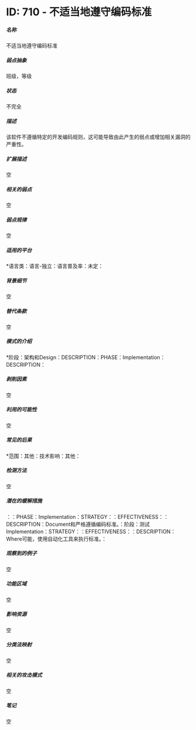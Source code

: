# ID: 710 - 不适当地遵守编码标准
<h5>名称</h5>不适当地遵守编码标准
<h5>弱点抽象</h5>班级，等级
<h5>状态</h5>不完全
<h5>描述</h5>该软件不遵循特定的开发编码规则，这可能导致由此产生的弱点或增加相关漏洞的严重性。
<h5>扩展描述</h5>空
<h5>相关的弱点</h5>空
<h5>弱点规律</h5>空
<h5>适用的平台</h5>*语言类：语言-独立：语言普及率：未定：
<h5>背景细节</h5>空
<h5>替代条款</h5>空
<h5>模式的介绍</h5>*阶段：架构和Design：DESCRIPTION：PHASE：Implementation：DESCRIPTION：
<h5>剥削因素</h5>空
<h5>利用的可能性</h5>空
<h5>常见的后果</h5>*范围：其他：技术影响：其他：
<h5>检测方法</h5>空
<h5>潜在的缓解措施</h5>：：PHASE：Implementation：STRATEGY：：EFFECTIVENESS：：DESCRIPTION：Document和严格遵循编码标准。：阶段：测试Implementation：STRATEGY：：EFFECTIVENESS：：DESCRIPTION：Where可能，使用自动化工具来执行标准。：
<h5>观察到的例子</h5>空
<h5>功能区域</h5>空
<h5>影响资源</h5>空
<h5>分类法映射</h5>空
<h5>相关的攻击模式</h5>空
<h5>笔记</h5>空

